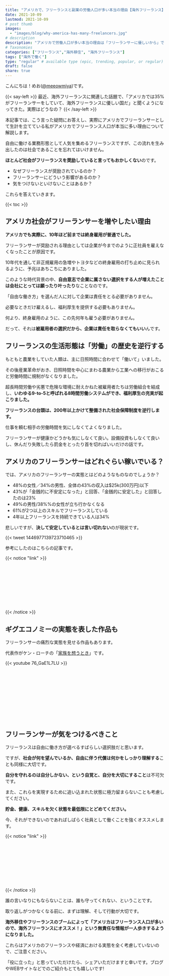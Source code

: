 ```yaml
---
title: "アメリカで、フリーランスと副業の労働人口が多い本当の理由【海外フリーランス】"
date: 2021-10-09
lastmod: 2021-10-09
# post thumb
images:
  - "images/blog/why-america-has-many-freelancers.jpg"
# description
description: "アメリカで労働人口が多い本当の理由は「フリーランサーに優しいから」ではありません"
# Taxonomies
categories: ["フリーランス","海外移住", "海外フリーランス"]
tags: ["海外で働く"]
type: "regular" # available type (epic, trending, popular, or regular)
draft: false
share: true
---
```

こんにちは！めお(<u><a href="https://twitter.com/meeowmiya" target="_blank">@meeowmiya</a></u>)です。

{{< say-left >}}
最近、海外フリーランスに関連した話題で、「アメリカでは35%がフリーランサーをしていて、海外フリーランスに優しい国だ」と聞くようになってきた。実際はどうなの？
{{< /say-left >}}

本記事では、こう言った疑問にお答えし、実際にアメリカでフリーランサーとして生計を立てている私がアメリカでフリーランス人口が本当に多い理由について解説します。

自由に働ける業務形態として人気を集めるフリーランスですが、この流れを生み出したのは社会であることを忘れてはいけません。

<span class="keiko-red">**ほとんど社会がフリーランスを奨励していると言ってもおかしくない**</span>のです。

* なぜフリーランスが奨励されているのか？
* フリーランサーにどういう影響があるのか？
* 気をつけないといけないことはあるか？

これらを答えていきます。

{{< toc >}}

## アメリカ社会がフリーランサーを増やしたい理由

<span class="keiko-red">**アメリカでも実際に、10年ほど前までは終身雇用が普通でした。**</span>

フリーランサーが奨励される理由としては企業が今までのように正社員を雇えなくなったことが原因です。

10年代を通して非正規雇用の急増やトヨタなどの終身雇用の打ち止めに見られるように、予兆はあちこちにありました。

このような時代背景の中、<span class="keiko-red">**自由意志で企業に属さない選択をする人が増えたことは会社にとっては願ったり叶ったり**</span>なことなのです。

「自由な働き方」を選んだ人に対して企業は責任をとる必要がありません。

必要なときだけ雇えるし、福利厚生を提供する必要もありません。

何より、終身雇用のように、この先何年も雇う必要がありません。

だって、それは<span class="keiko-red">**被雇用者の選択だから、企業は責任を取らなくてもいい**</span>んです。

## フリーランスの生活形態は「労働」の歴史を逆行する

もともと農業をしていた人類は、主に日照時間に合わせて「働いて」いました。

その後産業革命がおき、日照時間を中心にまわる農業から工業への移行がおこると労働時間に規制がなくなりました。

超長時間労働や劣悪で危険な環境に耐えかねた被雇用者たちは労働組合を結成し、<span class="keiko-red">**いわゆる9-to-5と呼ばれる8時間労働システムができ、福利厚生の充実が起こりました。**</span>

<span class="keiko-red">**フリーランスの台頭は、200年以上かけて整備された社会保障制度を逆行します。**</span>

仕事を頼む相手の労働時間を気にしなくてよくなりました。

フリーランサーが健康かどうかも気にしなくて良い。設備投資もしなくて良いし、休んだり失敗したら罰金をとったり首を切ればいいだけの話です。


## アメリカのフリーランサーはどれぐらい稼いでいる？

では、アメリカのフリーランサーの実態とはどのようなものなのでしょうか？
* 48%の女性／34%の男性、全体の43%の収入は$25k(300万円)以下
* 43%が「金銭的に不安定になった」と回答、「金銭的に安定した」と回答したのは23%
* 49%の男性/38%%の女性が立ち行かなくなる
* 61%が2つ以上のスキルでフリーランスしている
* 4年以上フリーランスを持続できている人は34%

悲しいですが、<span class="keiko-red">**決して安定しているとは言い切れない**</span>のが現状です。

{{< tweet 1446977139723710465 >}}

参考にしたのはこちらの記事です。

{{< notice "link" >}}
<div class="iframely-embed"><div class="iframely-responsive" style="height: 140px; padding-bottom: 0;"><a href="https://www.and.co/slash-workers.html" data-iframely-url="//cdn.iframe.ly/v62BHFG?card=small"></a></div></div><script async src="//cdn.iframe.ly/embed.js" charset="utf-8"></script>
{{< /notice >}}


## ギグエコノミーの実態を表した作品も

フリーランサーの痛烈な実態を見せる作品もあります。

代表作がケン・ローチの「<a href="https://amzn.to/3lqrAra" target="_blank"><u>家族を想うとき</u></a>」です。

{{< youtube 76_GaE1L7LU >}}
<br><br>
<div class="iframely-embed"><div class="iframely-responsive" style="height: 140px; padding-bottom: 0;"><a href="https://gendai.ismedia.jp/articles/-/69157" data-iframely-url="//cdn.iframe.ly/kORQ5Tn?card=small"></a></div></div><script async src="//cdn.iframe.ly/embed.js" charset="utf-8"></script>

## フリーランサーが気をつけるべきこと

フリーランスは自由に働き方が選べるすばらしい選択肢だと思います。

ですが、<span class="keiko-red">**社会が何を望んでいるか、自由に伴う代償は何かをしっかり理解する**</span>ことも同様に大切です。

<span class="keiko-red">**自分を守れるのは自分しかない、という自覚と、自分を大切にすること**</span>は不可欠です。

また、これらを実現するために追い込まれた状態に極力留まらないことも考慮してください。

<span class="keiko-red">**貯金、健康、スキルを欠く状態を最低限にとどめてください。**</span>

今、それができないのであればしばらく社員として働くことを強くオススメします。

{{< notice "link" >}}
<div class="iframely-embed"><div class="iframely-responsive" style="height: 140px; padding-bottom: 0;"><a href="https://menglish.jp/post/freelance-prep/" data-iframely-url="//cdn.iframe.ly/Kq545Bh?card=small"></a></div></div><script async src="//cdn.iframe.ly/embed.js" charset="utf-8"></script>
{{< /notice >}}

誰の言いなりにもならないことは、誰も守ってくれない、ということです。

取り返しがつかなくなる前に、まずは理解、そして行動が大切です。

<span class="keiko-red">**海外移住やフリーランスのブームによって「アメリカはフリーランス人口が多いので、海外フリーランスにオススメ！」という無責任な情報が一人歩きするようになりました。**</span>

これらはアメリカのフリーランスや経済における実態を全く考慮していないので、ご注意ください。


「役に立った」と思っていただけたら、シェアいただけますと幸いです。ブログやWEBサイトなどでのご紹介もとても嬉しいです!